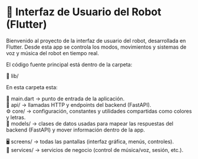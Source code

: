 # 🤖 Interfaz de Usuario del Robot (Flutter)

Bienvenido al proyecto de la interfaz de usuario del robot, desarrollada en Flutter.
Desde esta app se controla los modos, movimientos y sistemas de voz y música del robot en tiempo real.

El código fuente principal está dentro de la carpeta:

📁 lib/

En esta carpeta esta:

🧭 main.dart → punto de entrada de la aplicación.  
📡 api/ → llamadas HTTP y endpoints del backend (FastAPI).  
⚙️ core/ → configuración, constantes y utilidades compartidas como colores y letras.  
🧩 models/ → clases de datos usadas para mapear las respuestas del backend (FastAPI) y mover información dentro de la app. 

🖥️ screens/ → todas las pantallas (interfaz gráfica, menús, controles).  
🔧 services/ → servicios de negocio (control de música/voz, sesión, etc.).
